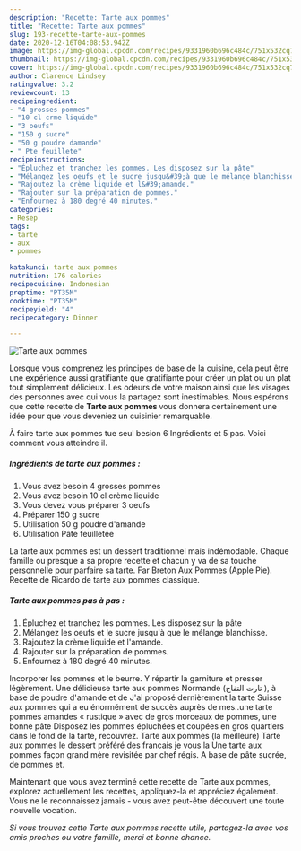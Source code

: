 ```yaml
---
description: "Recette: Tarte aux pommes"
title: "Recette: Tarte aux pommes"
slug: 193-recette-tarte-aux-pommes
date: 2020-12-16T04:08:53.942Z
image: https://img-global.cpcdn.com/recipes/9331960b696c484c/751x532cq70/tarte-aux-pommes-photo-principale-de-la-recette.jpg
thumbnail: https://img-global.cpcdn.com/recipes/9331960b696c484c/751x532cq70/tarte-aux-pommes-photo-principale-de-la-recette.jpg
cover: https://img-global.cpcdn.com/recipes/9331960b696c484c/751x532cq70/tarte-aux-pommes-photo-principale-de-la-recette.jpg
author: Clarence Lindsey
ratingvalue: 3.2
reviewcount: 13
recipeingredient:
- "4 grosses pommes"
- "10 cl crme liquide"
- "3 oeufs"
- "150 g sucre"
- "50 g poudre damande"
- " Pte feuillete"
recipeinstructions:
- "Épluchez et tranchez les pommes. Les disposez sur la pâte"
- "Mélangez les oeufs et le sucre jusqu&#39;à que le mélange blanchisse."
- "Rajoutez la crème liquide et l&#39;amande."
- "Rajouter sur la préparation de pommes."
- "Enfournez à 180 degré 40 minutes."
categories:
- Resep
tags:
- tarte
- aux
- pommes

katakunci: tarte aux pommes 
nutrition: 176 calories
recipecuisine: Indonesian
preptime: "PT35M"
cooktime: "PT35M"
recipeyield: "4"
recipecategory: Dinner

---
```



![Tarte aux pommes](https://img-global.cpcdn.com/recipes/9331960b696c484c/751x532cq70/tarte-aux-pommes-photo-principale-de-la-recette.jpg)

Lorsque vous comprenez les principes de base de la cuisine, cela peut être une expérience aussi gratifiante que gratifiante pour créer un plat ou un plat tout simplement délicieux. Les odeurs de votre maison ainsi que les visages des personnes avec qui vous la partagez sont inestimables. Nous espérons que cette recette de <strong> Tarte aux pommes </strong> vous donnera certainement une idée pour que vous deveniez un cuisinier remarquable.

<!--inarticleads1-->

À faire tarte aux pommes tue seul besion 6 Ingrédients et 5 pas. Voici comment vous atteindre il.

##### Ingrédients de tarte aux pommes :

1. Vous avez besoin 4 grosses pommes
1. Vous avez besoin 10 cl crème liquide
1. Vous devez vous préparer 3 oeufs
1. Préparer 150 g sucre
1. Utilisation 50 g poudre d&#39;amande
1. Utilisation  Pâte feuilletée


La tarte aux pommes est un dessert traditionnel mais indémodable. Chaque famille ou presque a sa propre recette et chacun y va de sa touche personnelle pour parfaire sa tarte. Far Breton Aux Pommes (Apple Pie). Recette de Ricardo de tarte aux pommes classique. 

<!--inarticleads2-->

##### Tarte aux pommes pas à pas :

1. Épluchez et tranchez les pommes. Les disposez sur la pâte
1. Mélangez les oeufs et le sucre jusqu&#39;à que le mélange blanchisse.
1. Rajoutez la crème liquide et l&#39;amande.
1. Rajouter sur la préparation de pommes.
1. Enfournez à 180 degré 40 minutes.


Incorporer les pommes et le beurre. Y répartir la garniture et presser légèrement. Une délicieuse tarte aux pommes Normande (تارت التفاح ), à base de poudre d&#39;amande et de J&#39;ai proposé dernièrement la tarte Suisse aux pommes qui a eu énormément de succès auprès de mes..une tarte pommes amandes « rustique » avec de gros morceaux de pommes, une bonne pâte Disposez les pommes épluchées et coupées en gros quartiers dans le fond de la tarte, recouvrez. Tarte aux pommes (la meilleure) Tarte aux pommes le dessert préféré des francais je vous la Une tarte aux pommes façon grand mère revisitée par chef régis. A base de pâte sucrée, de pommes et. 

<!--inarticleads1-->

<p>
Maintenant que vous avez terminé cette recette de Tarte aux pommes, explorez actuellement les recettes, appliquez-la et appréciez également. Vous ne le reconnaissez jamais - vous avez peut-être découvert une toute nouvelle vocation.
</p>

<p>
<i>Si vous trouvez cette Tarte aux pommes recette utile, partagez-la avec vos amis proches ou votre famille, merci et bonne chance.</i>
</p>
